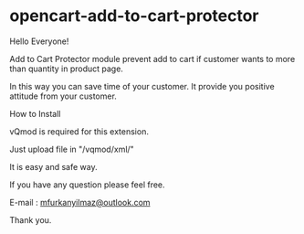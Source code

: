 # opencart-add-to-cart-protector

Hello Everyone!

Add to Cart Protector module prevent add to cart if customer wants to more than quantity in product page. 

In this way you can save time of your customer. It provide you positive attitude from your customer.

How to Install

vQmod is required for this extension.

Just upload file in "/vqmod/xml/"

It is easy and safe way.

If you have any question please feel free.

E-mail : mfurkanyilmaz@outlook.com

Thank you.
